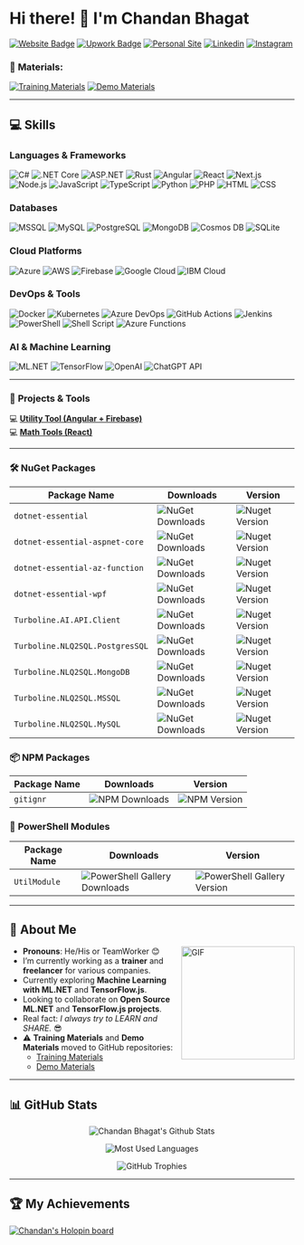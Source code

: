 # Hi there! 👋 I'm Chandan Bhagat  
[![Website Badge](https://img.shields.io/badge/-Website-4cbbb9?style=for-the-badge&logo=internet-explorer&logoColor=white)](https://chandanbhagat.com.np) [![Upwork Badge](https://img.shields.io/badge/Upwork-Freelancer-ff8c00?style=for-the-badge&logo=upwork&logoColor=white)](https://www.upwork.com/freelancers/thechandanbhagat) [![Personal Site](https://img.shields.io/badge/Personal_Site-4cbbb9?style=for-the-badge&logo=internet-explorer&logoColor=white)](https://me.chandanbhagat.com.np) [![Linkedin](https://img.shields.io/badge/LinkedIn-0077B5?style=for-the-badge&logo=linkedin&logoColor=white)](https://linkedin.com/in/guptac) [![Instagram](https://img.shields.io/badge/instagram-E4405F?style=for-the-badge&logo=instagram&logoColor=white)](https://instagram.com/thechandanbhagat)

### 🔗 **Materials**:
[![Training Materials](https://img.shields.io/badge/Training_Materials-0078D4?style=for-the-badge&logo=microsoftacademia&logoColor=white)](https://training.chandanbhagat.com.np)
[![Demo Materials](https://img.shields.io/badge/Demo_Materials-FFCA28?style=for-the-badge&logo=googleclassroom&logoColor=black)](https://demo-materials.chandanbhagat.com.np)

---

## 💻 **Skills**

### **Languages & Frameworks**
![C#](https://img.shields.io/badge/-C%23-239120?style=for-the-badge&logo=c-sharp&logoColor=white)
![.NET Core](https://img.shields.io/badge/-.NET_Core-512BD4?style=for-the-badge&logo=dotnet&logoColor=white)
![ASP.NET](https://img.shields.io/badge/-ASP.NET-512BD4?style=for-the-badge&logo=dotnet&logoColor=white)
![Rust](https://img.shields.io/badge/-Rust-000000?style=for-the-badge&logo=rust&logoColor=white)
![Angular](https://img.shields.io/badge/-Angular-DD0031?style=for-the-badge&logo=angular&logoColor=white)
![React](https://img.shields.io/badge/-React-61DAFB?style=for-the-badge&logo=react&logoColor=white)
![Next.js](https://img.shields.io/badge/-Next.js-000000?style=for-the-badge&logo=nextdotjs&logoColor=white)
![Node.js](https://img.shields.io/badge/-Node.js-339933?style=for-the-badge&logo=nodedotjs&logoColor=white)
![JavaScript](https://img.shields.io/badge/-JavaScript-F7DF1E?style=for-the-badge&logo=javascript&logoColor=black)
![TypeScript](https://img.shields.io/badge/-TypeScript-007ACC?style=for-the-badge&logo=typescript&logoColor=white)
![Python](https://img.shields.io/badge/-Python-3776AB?style=for-the-badge&logo=python&logoColor=white)
![PHP](https://img.shields.io/badge/-PHP-777BB4?style=for-the-badge&logo=php&logoColor=white)
![HTML](https://img.shields.io/badge/-HTML5-E34F26?style=for-the-badge&logo=html5&logoColor=white)
![CSS](https://img.shields.io/badge/-CSS3-1572B6?style=for-the-badge&logo=css3&logoColor=white)

### **Databases**
![MSSQL](https://img.shields.io/badge/-MSSQL-CC2927?style=for-the-badge&logo=microsoftsqlserver&logoColor=white)
![MySQL](https://img.shields.io/badge/-MySQL-4479A1?style=for-the-badge&logo=mysql&logoColor=white)
![PostgreSQL](https://img.shields.io/badge/-PostgreSQL-336791?style=for-the-badge&logo=postgresql&logoColor=white)
![MongoDB](https://img.shields.io/badge/-MongoDB-47A248?style=for-the-badge&logo=mongodb&logoColor=white)
![Cosmos DB](https://img.shields.io/badge/-CosmosDB-0078D4?style=for-the-badge&logo=azurecosmosdb&logoColor=white)
![SQLite](https://img.shields.io/badge/SQLite-003B57?style=for-the-badge&logo=sqlite&logoColor=white)


### **Cloud Platforms**
![Azure](https://img.shields.io/badge/-Microsoft_Azure-0078D4?style=for-the-badge&logo=microsoftazure&logoColor=white)
![AWS](https://img.shields.io/badge/-Amazon_AWS-232F3E?style=for-the-badge&logo=amazonaws&logoColor=white)
![Firebase](https://img.shields.io/badge/-Firebase-FFCA28?style=for-the-badge&logo=firebase&logoColor=black)
![Google Cloud](https://img.shields.io/badge/-Google_Cloud-4285F4?style=for-the-badge&logo=googlecloud&logoColor=white)
![IBM Cloud](https://img.shields.io/badge/IBM_Cloud-1261FE?style=for-the-badge&logo=ibmcloud&logoColor=white)


### **DevOps & Tools**
![Docker](https://img.shields.io/badge/-Docker-2496ED?style=for-the-badge&logo=docker&logoColor=white)
![Kubernetes](https://img.shields.io/badge/-Kubernetes-326CE5?style=for-the-badge&logo=kubernetes&logoColor=white)
![Azure DevOps](https://img.shields.io/badge/-Azure_DevOps-0078D4?style=for-the-badge&logo=azuredevops&logoColor=white)
![GitHub Actions](https://img.shields.io/badge/-GitHub_Actions-2088FF?style=for-the-badge&logo=githubactions&logoColor=white)
![Jenkins](https://img.shields.io/badge/-Jenkins-D24939?style=for-the-badge&logo=jenkins&logoColor=white)
![PowerShell](https://img.shields.io/badge/-PowerShell-5391FE?style=for-the-badge&logo=powershell&logoColor=white)
![Shell Script](https://img.shields.io/badge/-Shell_Script-5391FE?style=for-the-badge&logo=gnu-bash&logoColor=white)
![Azure Functions](https://img.shields.io/badge/Azure_Functions-0062AD?style=for-the-badge&logo=azure-functions&logoColor=white)

### **AI & Machine Learning**
![ML.NET](https://img.shields.io/badge/-ML.NET-5C2D91?style=for-the-badge&logo=dotnet&logoColor=white)
![TensorFlow](https://img.shields.io/badge/-TensorFlow-FF6F00?style=for-the-badge&logo=tensorflow&logoColor=white)
![OpenAI](https://img.shields.io/badge/-Azure%20OpenAI-412991?style=for-the-badge&logo=openai&logoColor=white)
![ChatGPT API](https://img.shields.io/badge/-ChatGPT_API-1A73E8?style=for-the-badge&logo=openai&logoColor=white)

---

### 🚀 **Projects & Tools**  
💻 [**Utility Tool (Angular + Firebase)**](https://util.chandanbhagat.com.np)  
💻 [**Math Tools (React)**](https://math-tools.chandanbhagat.com.np)

---

### 🛠 **NuGet Packages**
| Package Name                        | Downloads                                                                                                   | Version                                                                                                  |
| ----------------------------------- | ----------------------------------------------------------------------------------------------------------- | -------------------------------------------------------------------------------------------------------- |
| `dotnet-essential`                  | ![NuGet Downloads](https://img.shields.io/nuget/dt/dotnet-essential?style=for-the-badge&logo=nuget)          | ![Nuget Version](https://img.shields.io/nuget/v/dotnet-essential?style=for-the-badge&logo=nuget)          |
| `dotnet-essential-aspnet-core`      | ![NuGet Downloads](https://img.shields.io/nuget/dt/dotnet-essential-aspnet-core?style=for-the-badge&logo=nuget) | ![Nuget Version](https://img.shields.io/nuget/v/dotnet-essential-aspnet-core?style=for-the-badge&logo=nuget) |
| `dotnet-essential-az-function`      | ![NuGet Downloads](https://img.shields.io/nuget/dt/dotnet-essential-az-function?style=for-the-badge&logo=nuget) | ![Nuget Version](https://img.shields.io/nuget/v/dotnet-essential-az-function?style=for-the-badge&logo=nuget) |
| `dotnet-essential-wpf`              | ![NuGet Downloads](https://img.shields.io/nuget/dt/dotnet-essential-wpf?style=for-the-badge&logo=nuget)      | ![Nuget Version](https://img.shields.io/nuget/v/dotnet-essential-wpf?style=for-the-badge&logo=nuget)      |
| `Turboline.AI.API.Client`           | ![NuGet Downloads](https://img.shields.io/nuget/dt/Turboline.AI.API.Client?style=for-the-badge&logo=nuget)   | ![Nuget Version](https://img.shields.io/nuget/v/Turboline.AI.API.Client?style=for-the-badge&logo=nuget)   |
| `Turboline.NLQ2SQL.PostgresSQL`     | ![NuGet Downloads](https://img.shields.io/nuget/dt/Turboline.NLQ2SQL.PostgresSQL?style=for-the-badge&logo=nuget) | ![Nuget Version](https://img.shields.io/nuget/v/Turboline.NLQ2SQL.PostgresSQL?style=for-the-badge&logo=nuget) |
| `Turboline.NLQ2SQL.MongoDB`         | ![NuGet Downloads](https://img.shields.io/nuget/dt/Turboline.NLQ2SQL.MongoDB?style=for-the-badge&logo=nuget)  | ![Nuget Version](https://img.shields.io/nuget/v/Turboline.NLQ2SQL.MongoDB?style=for-the-badge&logo=nuget) |
| `Turboline.NLQ2SQL.MSSQL`           | ![NuGet Downloads](https://img.shields.io/nuget/dt/Turboline.NLQ2SQL.MSSQL?style=for-the-badge&logo=nuget)    | ![Nuget Version](https://img.shields.io/nuget/v/Turboline.NLQ2SQL.MSSQL?style=for-the-badge&logo=nuget)   |
| `Turboline.NLQ2SQL.MySQL`           | ![NuGet Downloads](https://img.shields.io/nuget/dt/Turboline.NLQ2SQL.MySQL?style=for-the-badge&logo=nuget)    | ![Nuget Version](https://img.shields.io/nuget/v/Turboline.NLQ2SQL.MySQL?style=for-the-badge&logo=nuget)   |

### 📦 **NPM Packages**
| Package Name    | Downloads                                                                                         | Version                                                                                      |
| --------------- | ------------------------------------------------------------------------------------------------- | -------------------------------------------------------------------------------------------- |
| `gitignr`       | ![NPM Downloads](https://img.shields.io/npm/d18m/gitignr?style=for-the-badge&logo=npm)             | ![NPM Version](https://img.shields.io/npm/v/gitignr?style=for-the-badge&logo=npm&label=NPM%20Version) |

### 🔧 **PowerShell Modules**
| Package Name    | Downloads                                                                                         | Version                                                                                      |
| --------------- | ------------------------------------------------------------------------------------------------- | -------------------------------------------------------------------------------------------- |
| `UtilModule`    | ![PowerShell Gallery Downloads](https://img.shields.io/powershellgallery/dt/utilmodule?style=for-the-badge&logo=nuget) | ![PowerShell Gallery Version](https://img.shields.io/powershellgallery/v/utilmodule?style=for-the-badge&logo=nuget&label=Powershell%20Version) |

---

## 💬 **About Me**
<img align="right" width="200px" height="200px" alt="GIF" src="https://media.giphy.com/media/TEnXkcsHrP4YedChhA/giphy.gif" />

- **Pronouns**: He/His or TeamWorker 😊  
- I’m currently working as a **trainer** and **freelancer** for various companies.  
- Currently exploring **Machine Learning with ML.NET** and **TensorFlow.js**.  
- Looking to collaborate on **Open Source ML.NET** and **TensorFlow.js projects**.  
- Real fact: _I always try to LEARN and SHARE._ 😎  
- ⚠ **Training Materials** and **Demo Materials** moved to GitHub repositories:  
  - [Training Materials](https://github.com/Training-by-Chandan)  
  - [Demo Materials](https://github.com/Demo-by-Chandan)  

---

## 📊 **GitHub Stats**
<p align='center'>
  <img align="center" src="https://github-readme-stats.vercel.app/api?username=thechandanbhagat&show_icons=true&title_color=fff&icon_color=79ff97&text_color=efefef&bg_color=24292e" alt="Chandan Bhagat's Github Stats" />
</p>

<p align='center'>
  <img align="center" src="https://github-readme-stats.vercel.app/api/top-langs?username=thechandanbhagat&show_icons=true&locale=en&layout=compact&theme=chartreuse-dark" alt="Most Used Languages" />
</p>

<p align='center'>
  <img align="center" src="https://github-profile-trophy.vercel.app/?username=thechandanbhagat&theme=juicyfresh&no-bg=true" alt="GitHub Trophies" />
</p>

---

## 🏆 **My Achievements**  
[![Chandan's Holopin board](https://holopin.io/api/user/board?user=chandangbhagat)](https://holopin.io/@chandangbhagat)
